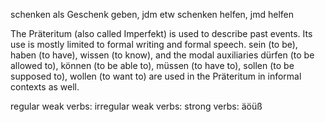 schenken als Geschenk geben, jdm etw schenken
helfen, jmd helfen
 

The Präteritum (also called Imperfekt) is used to describe past events. Its use is mostly limited to formal writing and formal speech.
sein (to be),
haben (to have),
wissen (to know),
and the modal auxiliaries
dürfen (to be allowed to),
können (to be able to),
müssen (to have to),
sollen (to be supposed to),
wollen (to want to)
are used in the Präteritum in informal contexts as well.


regular weak verbs:
irregular weak verbs:
strong verbs:
äöüß
